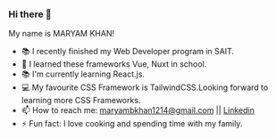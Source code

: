### Hi there 👋
My name is MARYAM KHAN!

- 📚 I recently finished my Web Developer program in SAIT.
- 🌱 I learned these frameworks Vue, Nuxt in school.
- 📚 I'm currently learning React.js.
- 💻 My favourite CSS Framework is TailwindCSS.Looking forward to learning more CSS Frameworks.
- 📫 How to reach me: maryambkhan1214@gmail.com || [Linkedin](https://www.linkedin.com/in/maryam-khan-214a44232)
- ⚡ Fun fact: I love cooking and spending time with my family.
